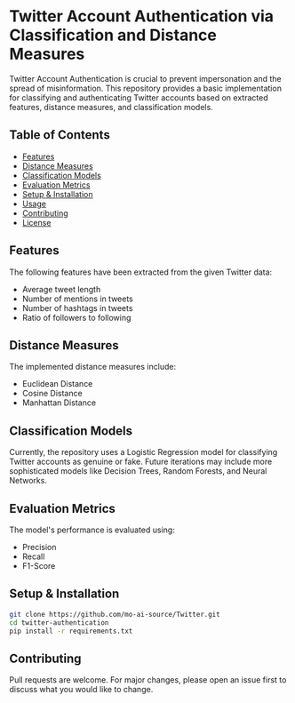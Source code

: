 
# Twitter Account Authentication via Classification and Distance Measures

Twitter Account Authentication is crucial to prevent impersonation and the spread of misinformation. This repository provides a basic implementation for classifying and authenticating Twitter accounts based on extracted features, distance measures, and classification models.

## Table of Contents
- [Features](#features)
- [Distance Measures](#distance-measures)
- [Classification Models](#classification-models)
- [Evaluation Metrics](#evaluation-metrics)
- [Setup & Installation](#setup--installation)
- [Usage](#usage)
- [Contributing](#contributing)
- [License](#license)

## Features
The following features have been extracted from the given Twitter data:
- Average tweet length
- Number of mentions in tweets
- Number of hashtags in tweets
- Ratio of followers to following

## Distance Measures
The implemented distance measures include:
- Euclidean Distance
- Cosine Distance
- Manhattan Distance

## Classification Models
Currently, the repository uses a Logistic Regression model for classifying Twitter accounts as genuine or fake. Future iterations may include more sophisticated models like Decision Trees, Random Forests, and Neural Networks.

## Evaluation Metrics
The model's performance is evaluated using:
- Precision
- Recall
- F1-Score

## Setup & Installation
```bash
git clone https://github.com/mo-ai-source/Twitter.git
cd twitter-authentication
pip install -r requirements.txt
```
## Contributing
Pull requests are welcome. For major changes, please open an issue first to discuss what you would like to change.

